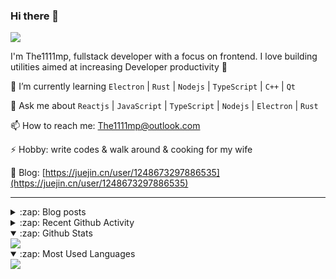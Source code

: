 ### Hi there 👋

![](https://komarev.com/ghpvc/?username=1111mp&color=green)

I'm The1111mp, fullstack developer with a focus on frontend. I love building utilities aimed at increasing Developer productivity 🙌

🌱 I’m currently learning `Electron` | `Rust` | `Nodejs` | `TypeScript` | `C++` | `Qt`

💬 Ask me about `Reactjs` | `JavaScript` | `TypeScript` | `Nodejs` | `Electron` | `Rust`

📫 How to reach me: <a href="mailto:The1111mp@outlook.com">The1111mp@outlook.com</a>

⚡ Hobby: write codes & walk around & cooking for my wife

📖 Blog: [https://juejin.cn/user/1248673297886535](https://juejin.cn/user/1248673297886535)

***

<details>
  <summary>:zap: Blog posts</summary>

  - [这里有从零开始构建现代化前端UI组件库所需要的一切](https://juejin.cn/post/7324011329883045915)
  - [使用 nvm-desktop 轻松安装和管理多个 node 版本](https://juejin.cn/post/7267791228872179727)
  - [Electron 中集成 SQLite3 数据库的最佳实践](https://juejin.cn/post/7202807471881306172)
  - [从0开发IM，单聊群聊在线离线消息以及消息的已读未读功能](https://juejin.cn/post/7202583557751865401)
  - [Electron（网页）中实现接近微信消息发送体验的消息输入框及界面](https://juejin.cn/post/7252505446396575781)
  - [Qt中基于QWebEngineView和QWebChannel实现与web的交互](https://juejin.cn/post/7238423148555501629)
</details>

<details>
  <summary>:zap: Recent Github Activity</summary>

  <!--START_SECTION:activity-->
1. 🗣 Commented on [#12480](https://github.com/tauri-apps/tauri/pull/12480#issuecomment-2655353743) in [tauri-apps/tauri](https://github.com/tauri-apps/tauri)
2. 🗣 Commented on [#163](https://github.com/1111mp/nvm-desktop/issues/163#issuecomment-2650227186) in [1111mp/nvm-desktop](https://github.com/1111mp/nvm-desktop)
3. 🗣 Commented on [#133](https://github.com/1111mp/nvm-desktop/issues/133#issuecomment-2648045448) in [1111mp/nvm-desktop](https://github.com/1111mp/nvm-desktop)
4. 🔒 Closed issue [#133](https://github.com/1111mp/nvm-desktop/issues/133) in [1111mp/nvm-desktop](https://github.com/1111mp/nvm-desktop)
5. 🗣 Commented on [#155](https://github.com/1111mp/nvm-desktop/issues/155#issuecomment-2648042759) in [1111mp/nvm-desktop](https://github.com/1111mp/nvm-desktop)
6. 🔒 Closed issue [#155](https://github.com/1111mp/nvm-desktop/issues/155) in [1111mp/nvm-desktop](https://github.com/1111mp/nvm-desktop)
7. 🗣 Commented on [#157](https://github.com/1111mp/nvm-desktop/issues/157#issuecomment-2648042037) in [1111mp/nvm-desktop](https://github.com/1111mp/nvm-desktop)
8. 🔒 Closed issue [#157](https://github.com/1111mp/nvm-desktop/issues/157) in [1111mp/nvm-desktop](https://github.com/1111mp/nvm-desktop)
9. 🗣 Commented on [#162](https://github.com/1111mp/nvm-desktop/issues/162#issuecomment-2647127543) in [1111mp/nvm-desktop](https://github.com/1111mp/nvm-desktop)
10. 🎉 Merged PR [#161](https://github.com/1111mp/nvm-desktop/pull/161) in [1111mp/nvm-desktop](https://github.com/1111mp/nvm-desktop)
  <!--END_SECTION:activity-->
</details>

<details open>
  <summary>:zap: Github Stats</summary>

  <img align="center" src="https://github-readme-stats-sigma-five.vercel.app/api?username=1111mp&show_icons=true&hide_border=true&theme=gruvbox" />
</details>

<details open>
  <summary>:zap: Most Used Languages</summary>

  <img align="center" src="https://github-readme-stats-sigma-five.vercel.app/api/top-langs/?username=1111mp&layout=compact&show_icons=true&hide_border=true&theme=gruvbox" />
</details>


<!--
**1111mp/1111mp** is a ✨ _special_ ✨ repository because its `README.md` (this file) appears on your GitHub profile.

Here are some ideas to get you started:

- 🔭 I’m currently working on ...
- 🌱 I’m currently learning ...
- 👯 I’m looking to collaborate on ...
- 🤔 I’m looking for help with ...
- 💬 Ask me about ...
- 📫 How to reach me: ...
- 😄 Pronouns: ...
- ⚡ Fun fact: ...
-->
